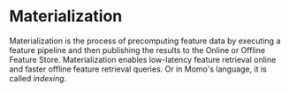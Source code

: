 # Materialization

Materialization is the process of precomputing feature data by executing a feature pipeline and then publishing the results to the Online or Offline Feature Store. Materialization enables low-latency feature retrieval online and faster offline feature retrieval queries.
Or in Momo's language, it is called *indexing*.
